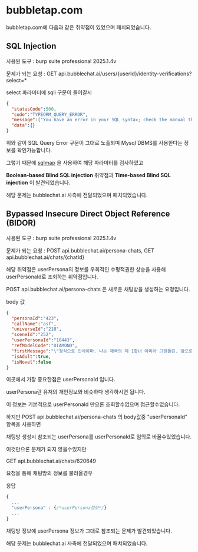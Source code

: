 # bubbletap.com
bubbletap.com에 다음과 같은 취약점이 있었으며 패치되었습니다.

## SQL Injection

사용된 도구 : burp suite professional 2025.1.4v

문제가 되는 요청 : GET api.bubblechat.ai/users/{userId}/identity-verifications?select=*

select 파라미터에 sqli 구문이 들어갈시

```json
{
  "statusCode":500,
  "code":"TYPEORM_QUERY_ERROR",
  "message":["You have an error in your SQL syntax; check the manual that corresponds to your MySQL server version for the right syntax to use near '' FROM     `user_identity_verifications` `user_identity_verifications` LEFT JOIN `us' at line 1"],
  "data":{}
}
```

위와 같이 SQL Query Error 구문이 그대로 노출되며 Mysql DBMS를 사용한다는 정보를 확인가능합니다.

그렇기 때문에 [sqlmap](https://github.com/sqlmapproject/sqlmap/tree/master) 을 사용하여 해당 파라미터를 검사하였고

**Boolean-based Blind SQL injection** 취약점과 **Time-based Blind SQL injection** 이 발견되었습니다.

해당 문제는 bubblechat.ai 사측에 전달되었으며 패치되었습니다.

## Bypassed Insecure Direct Object Reference (BIDOR)

사용된 도구 : burp suite professional 2025.1.4v

문제가 되는 요청 : POST api.bubblechat.ai/persona-chats, GET api.bubblechat.ai/chats/{chatId}

해당 취약점은 userPersona의 정보를 우회적인 수평적권한 상승을 사용해 userPersonaId로 조회하는 취약점입니다.

POST api.bubblechat.ai/persona-chats 은 새로운 채팅방을 생성하는 요청입니다.

body 값
```json
{
  "personaId":"423",
  "callName":"asf",
  "universeId":"218",
  "sceneId":"252",
  "userPersonaId":"18443",
  "refModelCode":"DIAMOND",
  "firstMessage":"\"정식으로 인사하마. 나는 제국의 제 1황녀 아리아 그웬돌린. 앞으로 그대가 내게 있어 얼마나 쓸모 있는 존재일지, 그 가치를 천천히 가늠해 보겠다.\" *아리아는 팔짱을 끼며 오만한 태도로 덧붙여 말한다.* \"바라건대 나를 실망시키지 말아다오.\"",
  "isAdult":true,
  "isNovel":false
}
```

이곳에서 가장 중요한점은 userPersonaId 입니다.

userPersona란 유저의 개인정보와 비슷하다 생각하시면 됩니다.

이 정보는 기본적으로 userPersonaId 만으론 조회할수없으며 접근할수없습니다.

하지만 POST api.bubblechat.ai/persona-chats 의 body값중 "userPersonaId" 항목을 사용하면

채팅방 생성시 참조되는 userPersona를 userPersonaId로 임의로 바꿀수있었습니다.

이것만으론 문제가 되지 않을수있지만

GET api.bubblechat.ai/chats/620649

요청을 통해 채팅방의 정보를 불러올경우

응답
```js
{
  ...
  "userPersona" : {/*userPersona정보*/}
  ...
}
```

채팅방 정보에 userPersona 정보가 그대로 참조되는 문제가 발견되었습니다.

해당 문제는 bubblechat.ai 사측에 전달되었으며 패치되었습니다.


